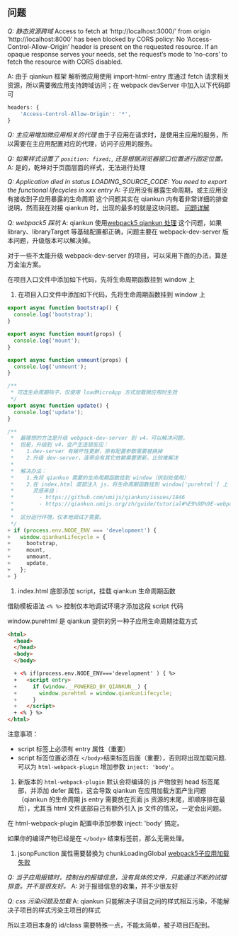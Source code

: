 ## 问题

*Q: 静态资源跨域*
   Access to fetch at ‘http://localhost:3000/’ from origin ‘http://localhost:8000’ has been blocked by CORS policy: No ‘Access-Control-Allow-Origin’ header is present on the requested resource. If an opaque response serves your needs, set the request’s mode to ‘no-cors’ to fetch the resource with CORS disabled.

A: 由于 qiankun 框架 解析微应用使用 import-html-entry 库通过 fetch 请求相关资源，所以需要微应用支持跨域访问；在 webpack devServer 中加入以下代码即可

```js
headers: {
	'Access-Control-Allow-Origin': '*',
}
```

*Q: 主应用增加微应用相关的代理*
   由于子应用在请求时，是使用主应用的服务，所以需要在主应用配置对应的代理，访问子应用的服务。

*Q: 如果样式设置了 `position: fixed;`, 还是根据浏览器窗口位置进行固定位置。*
A: 是的，乾坤对于页面层面的样式，无法进行处理

*Q: Application died in status LOADING_SOURCE_CODE: You need to export the functional lifecycles in xxx entry*
A: 子应用没有暴露生命周期，或主应用没有接收到子应用暴露的生命周期
   这个问题其实在 qiankun 内有着非常详细的排查说明，然而我在对接 qiankun 时，出现的最多的就是这块问题。
   [问题详解](https://qiankun.umijs.org/zh/faq#application-died-in-status-loading_source_code-you-need-to-export-the-functional-lifecycles-in-xxx-entry)

*Q:  webpack5 踩坑*
A: qiankun 使用[webpack5 qiankun 处理](https://github.com/umijs/qiankun/issues/1092)
这个问题，如果 library、libraryTarget 等基础配置都正确，问题主要在 webpack-dev-server 版本问题，升级版本可以解决掉。

对于一些不太能升级 webpack-dev-server 的项目，可以采用下面的办法，算是万金油方案。

在项目入口文件中添加如下代码，先将生命周期函数挂到 window 上

1. 在项目入口文件中添加如下代码，先将生命周期函数挂到 window 上
```js
export async function bootstrap() {
  console.log('bootstrap');
}

export async function mount(props) {
  console.log('mount');
}

export async function unmount(props) {
  console.log('unmount');
}

/**
 * 可选生命周期钩子，仅使用 loadMicroApp 方式加载微应用时生效
 */
export async function update() {
  console.log('update');
}

/**
 *  最理想的方法是升级 webpack-dev-server 到 v4，可以解决问题，
 *  但是，升级到 v4，会产生连锁反应：
 *    1.dev-server 有破坏性更新，原有配置参数需要替换掉
 *    2.升级 dev-server，连带会有其它依赖需要更新，比较难解决
 *
 *  解决办法：
 *    1.先将 qiankun 需要的生命周期函数挂到 window（供别处使用）
 *    2.在 index.html 底部注入 js，将生命周期函数挂到 window['purehtml'] 上
 *      灵感来自：
 *        - https://github.com/umijs/qiankun/issues/1846
 *        - https://qiankun.umijs.org/zh/guide/tutorial#%E9%9D%9E-webpack-%E6%9E%84%E5%BB%BA%E7%9A%84%E5%BE%AE%E5%BA%94%E7%94%A8
 * 
 *  区分运行环境，仅本地调试才需要。
 */
+ if (process.env.NODE_ENV === 'development') {
+   window.qiankunLifecycle = {
+     bootstrap,
+     mount,
+     unmount,
+     update,
+   };
+ }
```
1. index.html 底部添加 script，挂载 qiankun 生命周期函数

借助模板语法 `<% %>` 控制仅本地调试环境才添加这段 script 代码

window.purehtml 是 qiankun 提供的另一种子应用生命周期挂载方式

```html
<html>
  <head>
  </head>
  <body>
  </body>

  + <% if(process.env.NODE_ENV==='development' ) { %>
  +   <script entry>
  +     if (window.__POWERED_BY_QIANKUN__) {
  +       window.purehtml = window.qiankunLifecycle;
  +     }
  +   </script>
  + <% } %>
</html>
```
注意事项：

- script 标签上必须有 entry 属性（重要）
- script 标签位置必须在 `</body>`结束标签后面（重要），否则将出现加载问题.可以为 `html-webpack-plugin` 增加参数 `inject: 'body'`。 

1. 新版本的 `html-webpack-plugin` 默认会将编译的 js 产物放到 head 标签尾部，并添加 defer 属性，这会导致 qiankun 在应用加载方面产生问题（qiankun 的生命周期 js entry 需要放在页面 js 资源的末尾，即顺序排在最后），尤其当 html 文件底部自己有额外引入 js 文件的情况，一定会出问题。

在 html-webpack-plugin 配置中添加参数 inject: 'body' 搞定。

如果你的编译产物已经是在 `</body>` 结束标签前，那么无需处理。

1. jsonpFunction 属性需要替换为 chunkLoadingGlobal
[webpack5子应用加载失败](https://github.com/umijs/qiankun/issues/1092)

*Q: 当子应用报错时，控制台的报错信息，没有具体的文件，只能通过不断的试错排查。并不是很友好。*
A: 对于报错信息的收集，并不少很友好

*Q: css 污染问题及加载*
A: qiankun 只能解决子项目之间的样式相互污染，不能解决子项目的样式污染主项目的样式

所以主项目本身的 id/class 需要特殊一点，不能太简单，被子项目匹配到。
